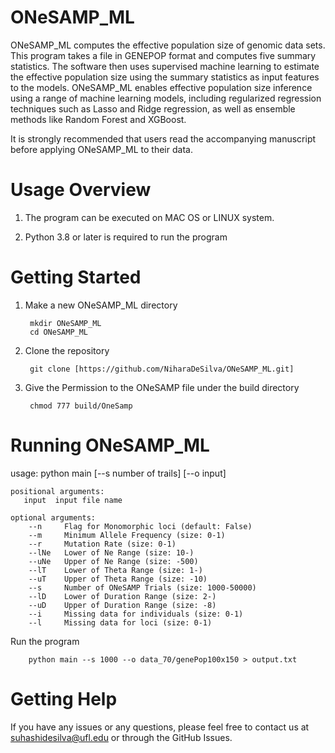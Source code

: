 
# ONeSAMP_ML


ONeSAMP_ML computes the effective population size of genomic data sets.
This program takes a file in GENEPOP format and computes five summary statistics. 
The software then uses supervised machine learning to estimate the effective population size using the summary statistics as input features to the models.
ONeSAMP_ML enables effective population size inference using a range of machine learning models, including regularized regression techniques such as Lasso and Ridge regression, as well as ensemble methods like Random Forest and XGBoost.

It is strongly recommended that users read the accompanying manuscript before applying ONeSAMP_ML to their data. 



# Usage Overview
1. The program can be executed on MAC OS or LINUX system.

2. Python 3.8 or later is required to run the program

# Getting Started
1. Make a new ONeSAMP_ML directory

        mkdir ONeSAMP_ML
        cd ONeSAMP_ML
2. Clone the repository

        git clone [https://github.com/NiharaDeSilva/ONeSAMP_ML.git]
3. Give the Permission to the ONeSAMP file under the build directory

        chmod 777 build/OneSamp

# Running ONeSAMP_ML

usage: python main [--s number of trails] [--o input]
```
positional arguments:
   input  input file name

optional arguments:
    --n     Flag for Monomorphic loci (default: False)
    --m     Minimum Allele Frequency (size: 0-1)
    --r     Mutation Rate (size: 0-1)
    --lNe   Lower of Ne Range (size: 10-)
    --uNe   Upper of Ne Range (size: -500)
    --lT    Lower of Theta Range (size: 1-)
    --uT    Upper of Theta Range (size: -10)
    --s     Number of ONeSAMP Trials (size: 1000-50000)
    --lD    Lower of Duration Range (size: 2-)
    --uD    Upper of Duration Range (size: -8)
    --i     Missing data for individuals (size: 0-1)
    --l     Missing data for loci (size: 0-1)
```

Run the program

        python main --s 1000 --o data_70/genePop100x150 > output.txt

# Getting Help

If you have any issues or any questions, please feel free to contact us at suhashidesilva@ufl.edu or through the GitHub Issues.






 
